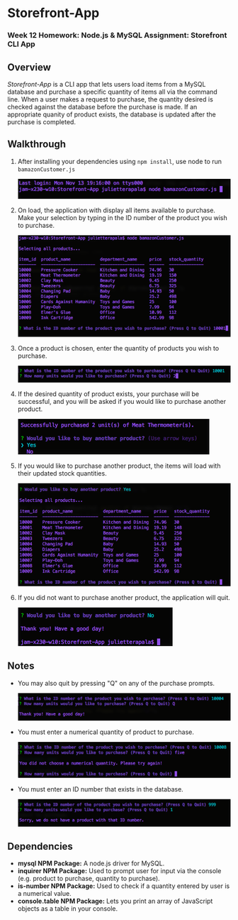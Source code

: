 # Storefront-App
### Week 12 Homework: Node.js &amp; MySQL Assignment: Storefront CLI App

## Overview

*Storefront-App* is a CLI app that lets users load items from a MySQL database and purchase a specific quantity of items all via the command line. When a user makes a request to purchase, the quantity desired is checked against the database before the purchase is made. If an appropriate quanity of product exists, the database is updated after the purchase is completed. 

## Walkthrough

1. After installing your dependencies using `npm install`, use node to run `bamazonCustomer.js`

	![Starting bamazonCustomer.js](images/01-bamazonCustomer.png)

2. On load, the application with display all items available to purchase. Make your selection by typing in the ID number of the product you wish to purchase.

	![Purchasing a product](images/02-bamazonCustomer.png)

3. Once a product is chosen, enter the quantity of products you wish to purchase.

	![Choosing a quantity](images/03-bamazonCustomer.png)

4. If the desired quantity of product exists, your purchase will be successful, and you will be asked if you would like to purchase another product.

	![Successful purchase](images/04-bamazonCustomer.png)

5. If you would like to purchase another product, the items will load with their updated stock quantities.

	![Buying another product](images/05-bamazonCustomer.png)

6. If you did not want to purchase another product, the application will quit.

	![Qutting the application](images/06-bamazonCustomer.png)

## Notes

* You may also quit by pressing "Q" on any of the purchase prompts.

	![Another way to quit](images/07-bamazonCustomer.png)

* You must enter a numerical quantity of product to purchase.

	![Quantity error handling](images/08-bamazonCustomer.png)

* You must enter an ID number that exists in the database.

	![ID number error handling](images/09-bamazonCustomer.png)

## Dependencies
* **mysql NPM Package:** A node.js driver for MySQL.
* **inquirer NPM Package:** Used to prompt user for input via the console (e.g. product to purchase, quantity to purchase).
* **is-number NPM Package:** Used to check if a quantity entered by user is a numerical value.
* **console.table NPM Package:** Lets you print an array of JavaScript objects as a table in your console.


